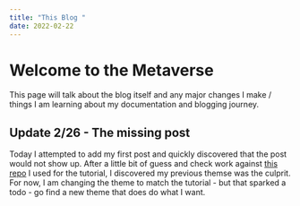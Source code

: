 ```yaml
---
title: "This Blog "
date: 2022-02-22
---
```


# Welcome to the Metaverse

This page will talk about the blog itself and any major changes I make / things I am learning about my documentation and blogging journey.

## Update 2/26 - The missing post

Today I attempted to add my first post and quickly discovered that the post would not show up. After a little bit of guess and check work against [this repo](https://github.com/tnc5484/github-pages-with-jekyll/blob/main/_config.yml) I used for the tutorial, I discovered my previous themse was the culprit. For now, I am changing the theme to match the tutorial - but that sparked a todo - go find a new theme that does do what I want.
